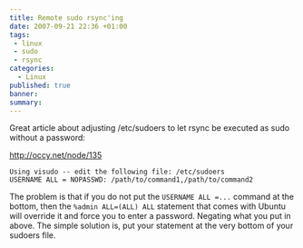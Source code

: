 ```yaml
---
title: Remote sudo rsync'ing
date: 2007-09-21 22:36 +01:00
tags:
 - linux
 - sudo
 - rsync
categories:
  - Linux
published: true
banner: 
summary:
---
```

Great article about adjusting /etc/sudoers to let rsync be executed as sudo without a password:

http://occy.net/node/135

```
Using visudo -- edit the following file: /etc/sudoers
USERNAME ALL = NOPASSWD: /path/to/command1,/path/to/command2
```

The problem is that if you do not put the `USERNAME ALL =...` command at the bottom, then the `%admin ALL=(ALL) ALL` statement that comes with Ubuntu will override it and force you to enter a password. Negating what you put in above. The simple solution is, put your statement at the very bottom of your sudoers file. 